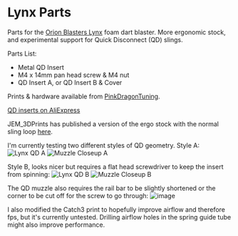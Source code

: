 # Lynx Parts
Parts for the [Orion Blasters Lynx](https://orionblasters.com/lynx/) foam dart blaster. More ergonomic stock, and experimental support for Quick Disconnect (QD) slings.

Parts List:
* Metal QD Insert
* M4 x 14mm pan head screw & M4 nut
* QD Insert A, or QD Insert B & Cover

Prints & hardware available from [PinkDragonTuning](https://www.etsy.com/shop/PinkDragonTuning).

[QD inserts on AliExpress](https://www.aliexpress.com/item/4000369977981.html)

JEM_3DPrints has published a version of the ergo stock with the normal sling loop [here](https://www.thingiverse.com/thing:4759423).

I'm currently testing two different styles of QD geometry. Style A:
![Lynx QD A](https://user-images.githubusercontent.com/7078138/119494763-5ee8e080-bcfd-11eb-8e02-7524733fba52.PNG)
![Muzzle Closeup A](https://user-images.githubusercontent.com/7078138/119494774-60b2a400-bcfd-11eb-8f29-634c7995671d.PNG)

Style B, looks nicer but requires a flat head screwdriver to keep the insert from spinning:
![Lynx QD B](https://user-images.githubusercontent.com/7078138/119494642-3cef5e00-bcfd-11eb-88b3-2f5089879eff.PNG)
![Muzzle Closeup B](https://user-images.githubusercontent.com/7078138/119494613-34972300-bcfd-11eb-971d-0d9ed191ddca.PNG)

The QD muzzle also requires the rail bar to be slightly shortened or the corner to be cut off for the screw to go through:
![image](https://user-images.githubusercontent.com/7078138/119494573-29dc8e00-bcfd-11eb-9a0f-45c7f99bdcda.png)

I also modified the Catch3 print to hopefully improve airflow and therefore fps, but it's currently untested. Drilling airflow holes in the spring guide tube might also improve performance.
